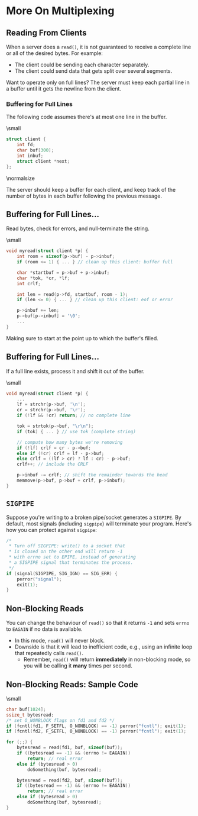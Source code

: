 # More On Multiplexing

## Reading From Clients

When a server does a `read()`, it is not guaranteed to receive a complete line or all of the desired bytes. For example:

- The client could be sending each character separately.
- The client could send data that gets split over several segments.

Want to operate only on full lines? The server must keep each partial line in a buffer until it gets the newline from the client.

### Buffering for Full Lines

The following code assumes there's at most one line in the buffer.

\small

```c
struct client {
    int fd;
    char buf[300];
    int inbuf;
    struct client *next;
};
```

\normalsize

The server should keep a buffer for each client, and keep track of the number of bytes in each buffer following the previous message.

## Buffering for Full Lines...

Read bytes, check for errors, and null-terminate the string.

\small

```c
void myread(struct client *p) {
    int room = sizeof(p->buf) - p->inbuf;
    if (room <= 1) { ... } // clean up this client: buffer full

    char *startbuf = p->buf + p->inbuf;
    char *tok, *cr, *lf;
    int crlf;

    int len = read(p->fd, startbuf, room - 1);
    if (len <= 0) { ... } // clean up this client: eof or error

    p->inbuf += len;
    p->buf[p->inbuf] = '\0';
    ...
}
```

Making sure to start at the point up to which the buffer's filled.

## Buffering for Full Lines...

If a full line exists, process it and shift it out of the buffer.

\small

```c
void myread(struct client *p) {
    ...
    lf = strchr(p->buf, '\n');
    cr = strchr(p->buf, '\r');
    if (!lf && !cr) return; // no complete line

    tok = strtok(p->buf, "\r\n");
    if (tok) { ... } // use tok (complete string)

    // compute how many bytes we're removing
    if (!lf) crlf = cr - p->buf;
    else if (!cr) crlf = lf - p->buf;
    else crlf = ((lf > cr) ? lf : cr) - p->buf;
    crlf++; // include the CRLF

    p->inbuf -= crlf; // shift the remainder towards the head
    memmove(p->buf, p->buf + crlf, p->inbuf);
}
```

## `SIGPIPE`

Suppose you're writing to a broken pipe/socket generates a `SIGPIPE`. By default, most signals (including `sigpipe`) will terminate your program. Here's how you can protect against `sigpipe`:

```c
/*
 * Turn off SIGPIPE: write() to a socket that
 * is closed on the other end will return -1
 * with errno set to EPIPE, instead of generating
 * a SIGPIPE signal that terminates the process.
 */
if (signal(SIGPIPE, SIG_IGN) == SIG_ERR) {
    perror("signal");
    exit(1);
}
```

## Non-Blocking Reads

You can change the behaviour of `read()` so that it returns `-1` and sets `errno` to `EAGAIN` if no data is available.

- In this mode, `read()` will never block.
- Downside is that it will lead to inefficient code, e.g., using an infinite loop that repeatedly calls `read()`.
  - Remember, `read()` will return **immediately** in non-blocking mode, so you will be calling it **many** times per second.

## Non-Blocking Reads: Sample Code

\small

```c
char buf[1024];
ssize_t bytesread;
/* set O_NONBLOCK flags on fd1 and fd2 */
if (fcntl(fd1, F_SETFL, O_NONBLOCK) == -1) perror("fcntl"); exit(1);
if (fcntl(fd2, F_SETFL, O_NONBLOCK) == -1) perror("fcntl"); exit(1);

for (;;) {
    bytesread = read(fd1, buf, sizeof(buf));
    if ((bytesread == -1) && (errno != EAGAIN))
        return; // real error
    else if (bytesread > 0)
        doSomething(buf, bytesread);

    bytesread = read(fd2, buf, sizeof(buf));
    if ((bytesread == -1) && (errno != EAGAIN))
        return; // real error
    else if (bytesread > 0)
        doSomething(buf, bytesread);
}
```
